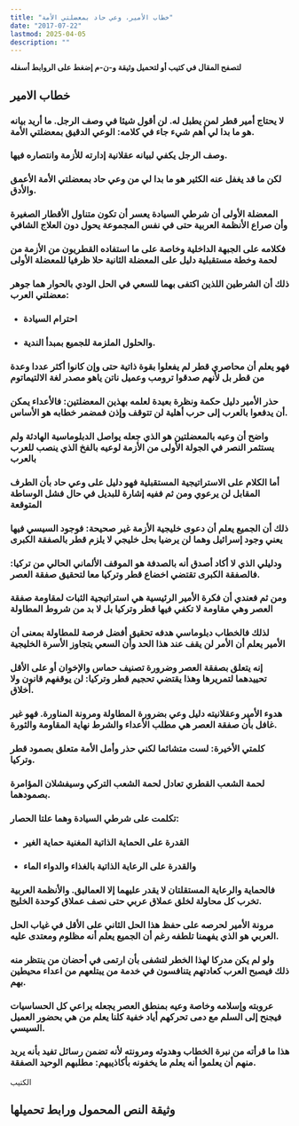 ```yaml
---
title: "خطاب الأمير، وعي حاد بمعضلتي الأمة"
date: "2017-07-22"
lastmod: 2025-04-05
description: ""
---
```

**لتصفح المقال في كتيب أو لتحميل وثيقة و-ن-م إضغط على الروابط أسفله**

## **خطاب الامير**

### لا يحتاج أمير قطر لمن يطبل له. لن أقول شيئا في وصف الرجل. ما أريد بيانه هو ما بدا لي أهم شيء جاء في كلامه: الوعي الدقيق بمعضلتي الأمة.

### وصف الرجل يكفي لبيانه عقلانية إدارته للأزمة وانتصاره فيها.

### لكن ما قد يغفل عنه الكثير هو ما بدا لي من وعي حاد بمعضلتي الأمة الأعمق والأدق.

### المعضلة الأولى أن شرطي السيادة يعسر أن تكون متناول الأقطار الصغيرة وأن صراع الأنظمة العربية حتى في نفس المجموعة يحول دون العلاج الشافي

### فكلامه على الجبهة الداخلية وخاصة على ما استفاده القطريون من الأزمة من لحمة وخطة مستقبلية دليل على المعضلة الثانية حلا ظرفيا للمعضلة الأولى

### ذلك أن الشرطين اللذين اكتفى بهما للسعي في الحل الودي بالحوار هما جوهر معضلتي العرب:

* ### احترام السيادة
* ### والحلول الملزمة للجميع بمبدأ الندية.

### فهو يعلم أن محاصري قطر لم يفعلوا بقوة ذاتية حتى وإن كانوا أكثر عددا وعدة من قطر بل لأنهم صدقوا ترومب وعميل ناتن ياهو مصدر لغة الالتيماتوم

### حذر الأمير دليل حكمة ونظرة بعيدة لعلمه بهذين المعضلتين: فالأعداء يمكن أن يدفعوا بالعرب إلى حرب أهلية لن تتوقف وإذن فمضمر خطابه هو الأساس.

### واضح أن وعيه بالمعضلتين هو الذي جعله يواصل الدبلوماسية الهادئة ولم يستثمر النصر في الجولة الأولى من الأزمة لوعيه بالفخ الذي ينصب للعرب بالعرب

### أما الكلام على الاستراتيجية المستقبلية فهو دليل على وعي حاد بأن الطرف المقابل لن يرعوي ومن ثم ففيه إشارة للبديل في حال فشل الوساطة المتوقعة

### ذلك أن الجميع يعلم أن دعوى خليجية الأزمة غير صحيحة: فوجود السيسي فيها يعني وجود إسرائيل وهما لن يرضيا بحل خليجي لا يلزم قطر بالصفقة الكبرى

### ودليلي الذي لا أكاد أصدق أنه بالصدفة هو الموقف الألماني الحالي من تركيا: فالصفقة الكبرى تقتضي اخضاع قطر وتركيا معا لتحقيق صفقة العصر.

### ومن ثم فعندي أن فكرة الأمير الرئيسية هي استراتيجية الثبات لمقاومة صفقة العصر وهي مقاومة لا تكفي فيها قطر وتركيا بل لا بد من شروط المطاولة

### لذلك فالخطاب دبلوماسي هدفه تحقيق أفضل فرصة للمطاولة بمعنى أن الأمير يعلم أن الأمر لن يقف عند هذا الحد وأن السعي يتجاوز الأسرة الخليجية

### إنه يتعلق بصفقة العصر وضرورة تصنيف حماس والإخوان أو على الأقل تحييدهما لتمريرها وهذا يقتضي تحجيم قطر وتركيا: لن يوقفهم قانون ولا أخلاق.

### هدوء الأمير وعقلانيته دليل وعي بضرورة المطاولة ومرونة المناورة. فهو غير غافل بأن صفقة العصر هي مطلب الأعداء والشرط نهاية المقاومة والثورة.

### كلمتي الأخيرة: لست متشائما لكني حذر وأمل الأمة متعلق بصمود قطر وتركيا.

### لحمة الشعب القطري تعادل لحمة الشعب التركي وسيفشلان المؤامرة بصمودهما.

### تكلمت على شرطي السيادة وهما علتا الحصار:

* ### القدرة على الحماية الذاتية المغنية حماية الغير
* ### والقدرة على الرعاية الذاتية بالغذاء والدواء الماء

### فالحماية والرعاية المستقلتان لا يقدر عليهما إلا العماليق. والأنظمة العربية تخرب كل محاولة لخلق عملاق عربي حتى نصف عملاق كوحدة الخليج.

### مرونة الأمير لحرصه على حفظ هذا الحل الثاني على الأقل في غياب الحل العربي هو الذي يفهمنا تلطفه رغم أن الجميع يعلم أنه مظلوم ومعتدى عليه.

### ولو لم يكن مدركا لهذا الخطر لتشفى بأن ارتمى في أحضان من ينتظر منه ذلك فيصبح العرب كعادتهم يتنافسون في خدمة من يبتلعهم من اعداء محيطين بهم.

### عروبته وإسلامه وخاصة وعيه بمنطق العصر يجعله يراعي كل الحساسيات فيجنح إلى السلم مع دمى تحركهم أياد خفية كلنا يعلم من هي بحضور العميل السيسي.

### هذا ما قرأته من نبرة الخطاب وهدوئه ومرونته لأنه تضمن رسائل تفيد بأنه يريد منهم أن يعلموا أنه يعلم ما يخفونه بأكاذيبهم: مطلبهم الوحيد الصفقة.

الكتيب

## وثيقة النص المحمول ورابط تحميلها

###
